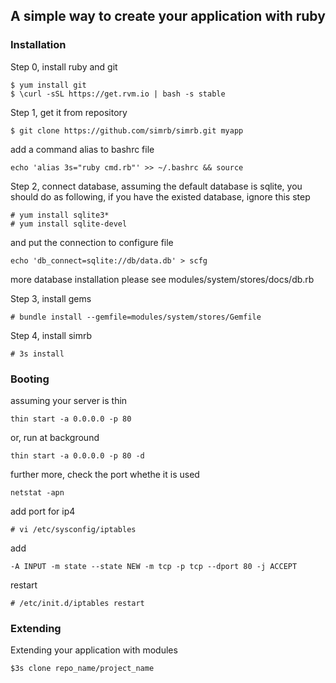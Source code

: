 ## A simple way to create your application with ruby

### Installation

Step 0, install ruby and git
	
	$ yum install git
	$ \curl -sSL https://get.rvm.io | bash -s stable

Step 1, get it from repository

	$ git clone https://github.com/simrb/simrb.git myapp

add a command alias to bashrc file

	echo 'alias 3s="ruby cmd.rb"' >> ~/.bashrc && source

Step 2, connect database, assuming the default database is sqlite, you should do as following, if you have the existed database, ignore this step

	# yum install sqlite3*
	# yum install sqlite-devel

and put the connection to configure file

	echo 'db_connect=sqlite://db/data.db' > scfg

more database installation please see modules/system/stores/docs/db.rb

Step 3, install gems

	# bundle install --gemfile=modules/system/stores/Gemfile

Step 4, install simrb

	# 3s install


### Booting

assuming your server is thin

	thin start -a 0.0.0.0 -p 80

or, run at background

	thin start -a 0.0.0.0 -p 80 -d

further more, check the port whethe it is used

	netstat -apn

add port for ip4

	# vi /etc/sysconfig/iptables

add

	-A INPUT -m state --state NEW -m tcp -p tcp --dport 80 -j ACCEPT

restart

	# /etc/init.d/iptables restart


### Extending

Extending your application with modules

	$3s clone repo_name/project_name

